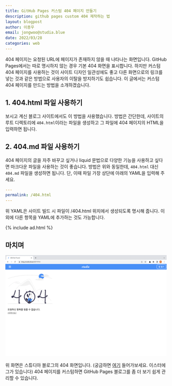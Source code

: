 ```yaml
---
title: GitHub Pages 커스텀 404 페이지 만들기
description: github pages custom 404 제작하는 법
layout: blogpost
author: 이종우
email: jongwoo@studia.blue
date: 2022/03/28
categories: web
---
```


404 페이지는 요청된 URL에 페이지가 존재하지 않을 때 나타나는 화면입니다. GitHub Pages에서는 따로 명시하지 않는 경우 기본 404 화면을 표시합니다. 하지만 커스텀 404 페이지를 사용하는 것이 사이트 디자인 일관성에도 좋고 다른 화면으로의 링크를 넣는 것과 같은 방법으로 사용자의 이탈을 방지하기도 쉽습니다. 이 글에서는 커스텀 404 페이지를 만드는 방법을 소개하겠습니다.

## 1. 404.html 파일 사용하기

보시고 계신 블로그 사이트에서도 이 방법을 사용했습니다. 방법은 간단한데, 사이트의 루트 디렉토리에 `404.html`이라는 파일을 생성하고 그 파일에 404 페이지의 HTML을 입력하면 됩니다.

## 2. 404.md 파일 사용하기

404 페이지의 글을 자주 바꾸고 싶거나 liquid 문법으로 다양한 기능을 사용하고 싶다면 마크다운 파일을 사용하는 것이 좋습니다. 방법은 위와 동일한데, `404.html` 대신 `404.md` 파일을 생성하면 됩니다. 단, 이때 파일 가장 상단에 아래의 YAML을 입력해 주세요.

```yaml
---
permalink: /404.html
---
```

위 YAML은 사이트 빌드 시 파일이 /404.html 위치에서 생성되도록 명시해 줍니다. 이외에 다른 항목을 YAML에 추가하는 것도 가능합니다.

{% include ad.html %}

## 마치며

!["404 Page in STUDIA Blog"](/assets/img/blog-404.png)

위 화면은 스튜디아 블로그의 404 화면입니다. (궁금하면 [여기](https://blog.studia.blue/%EC%9C%A4%EC%A4%80%EC%84%9D%EB%B0%94%EB%B3%B4) 들어가보세요. 이스터에그가 있습니다) 404 페이지를 커스텀하면 GitHub Pages 블로그를 좀 더 보기 쉽게 관리할 수 있습니다.